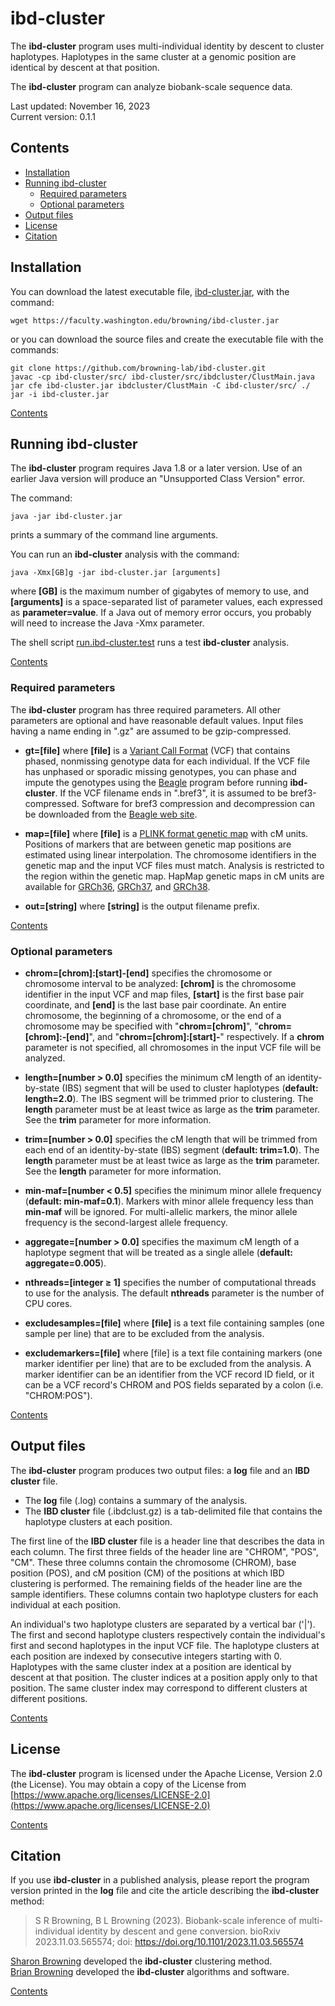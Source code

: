 # ibd-cluster

The **ibd-cluster** program uses multi-individual identity by descent to
cluster haplotypes. Haplotypes in the same cluster at a genomic position
are identical by descent at that position.

The **ibd-cluster** program can analyze biobank-scale sequence data.

Last updated: November 16, 2023  
Current version: 0.1.1

## Contents

* [Installation](#installation)
* [Running ibd-cluster](#running-ibd-cluster)
  * [Required parameters](#required-parameters)
  * [Optional parameters](#optional-parameters)
* [Output files](#output-files)
* [License](#license)
* [Citation](#citation)

## Installation

You can download the latest executable file,
[ibd-cluster.jar](https://faculty.washington.edu/browning/ibd-cluster.jar),
with the command:

    wget https://faculty.washington.edu/browning/ibd-cluster.jar

or you can download the source files and create the executable file
with the commands:

    git clone https://github.com/browning-lab/ibd-cluster.git
    javac -cp ibd-cluster/src/ ibd-cluster/src/ibdcluster/ClustMain.java
    jar cfe ibd-cluster.jar ibdcluster/ClustMain -C ibd-cluster/src/ ./
    jar -i ibd-cluster.jar

[Contents](#contents)

## Running ibd-cluster

The **ibd-cluster** program requires Java 1.8 or a later version. Use of an
earlier Java version will produce an "Unsupported Class Version" error.

The command:

    java -jar ibd-cluster.jar

prints a summary of the command line arguments.

You can run an **ibd-cluster** analysis with the command:

    java -Xmx[GB]g -jar ibd-cluster.jar [arguments]

where **[GB]** is the maximum number of gigabytes of memory to use, and
**[arguments]** is a space-separated list of parameter values, each expressed as
**parameter=value**.  If a Java out of memory error occurs, you probably will
need to increase the Java -Xmx parameter.

The shell script
[run.ibd-cluster.test](https://raw.githubusercontent.com/browning-lab/ibd-cluster/master/test/run.ibd-cluster.test)
runs a test **ibd-cluster** analysis.

[Contents](#contents)

### Required parameters

The **ibd-cluster** program has three required parameters. All other parameters
are optional and have reasonable default values.  Input files having a name
ending in ".gz" are assumed to be gzip-compressed.

* **gt=[file]** where **[file]** is a
[Variant Call Format](https://faculty.washington.edu/browning/intro-to-vcf.html)
(VCF) that contains phased, nonmissing genotype data for each individual.
If the VCF file has unphased or sporadic missing genotypes, you can phase and
impute the genotypes using the
[Beagle](https://faculty.washington.edu/browning/beagle/beagle.html) program
before running **ibd-cluster**.  If the VCF filename ends in ".bref3", it is
assumed to be bref3-compressed.  Software for bref3 compression and
decompression can be downloaded from the
[Beagle web site](https://faculty.washington.edu/browning/beagle/beagle.html).

* **map=[file]** where **[file]** is a
[PLINK format genetic map](https://zzz.bwh.harvard.edu/plink/data.shtml#map)
with cM units. Positions of markers that are between genetic map positions are
estimated using linear interpolation. The chromosome identifiers
in the genetic map and the input VCF files must match. Analysis is restricted
to the region within the genetic map. HapMap genetic maps
in cM units are available for
[GRCh36](https://bochet.gcc.biostat.washington.edu/beagle/genetic_maps/),
[GRCh37](https://bochet.gcc.biostat.washington.edu/beagle/genetic_maps/), and
[GRCh38](https://bochet.gcc.biostat.washington.edu/beagle/genetic_maps/).

* **out=[string]** where **[string]** is the output filename prefix.

[Contents](#contents)

### Optional parameters

* **chrom=[chrom]:[start]‑[end]** specifies the chromosome or chromosome interval
to be analyzed: **[chrom]** is the chromosome identifier in the
input VCF and map files, **[start]** is the first base pair coordinate, and
**[end]** is the last base pair coordinate.
An entire chromosome, the beginning of a chromosome, or the end of a
chromosome may be specified with "**chrom=[chrom]**", "**chrom=[chrom]:‑[end]**",
and "**chrom=[chrom]:[start]‑**" respectively. If a **chrom** parameter is not
specified, all chromosomes in the input VCF file will be analyzed.

* **length=[number > 0.0]** specifies the minimum cM length of an
identity-by-state (IBS) segment that will be used to cluster haplotypes
(**default: length=2.0**). The IBS segment will be trimmed prior to
clustering. The **length** parameter must be at least twice as large as the
**trim** parameter. See the **trim** parameter for more information.

* **trim=[number > 0.0]** specifies the cM length that will be trimmed
from each end of an identity-by-state (IBS) segment (**default: trim=1.0**).
The **length** parameter must be at least twice as large as the **trim**
parameter. See the **length** parameter for more information.

* **min-maf=[number < 0.5]** specifies the minimum minor allele frequency
(**default: min-maf=0.1**). Markers with minor allele frequency less than
**min-maf** will be ignored. For multi-allelic markers, the minor allele
frequency is the second-largest allele frequency.

* **aggregate=[number > 0.0]** specifies the maximum cM length of a
haplotype segment that will be treated as a single allele
(**default: aggregate=0.005**).

* **nthreads=[integer ≥ 1]** specifies the number of computational threads to
use for the analysis. The default **nthreads** parameter is the number of
CPU cores.

* **excludesamples=[file]** where **[file]** is a text file containing samples
(one sample per line) that are to be excluded from the analysis.

* **excludemarkers=[file]** where [file] is a text file containing markers
(one marker identifier per line) that are to be excluded from the analysis.
A marker identifier can be an identifier from the VCF record ID field, or it
can be a VCF record's CHROM and POS fields separated by a colon
(i.e. "CHROM:POS").

[Contents](#contents)

## Output files
The **ibd-cluster** program produces two output files: a **log** file and an
**IBD cluster** file.
* The **log** file (.log) contains a summary of the analysis.
* The **IBD cluster** file (.ibdclust.gz) is a tab-delimited file that
contains the haplotype clusters at each position.

The first line of the **IBD cluster** file is a header line that describes
the data in each column.  The first three fields of the header line are
"CHROM", "POS", "CM".  These three columns contain the chromosome (CHROM),
base position (POS), and cM position (CM) of the positions at which IBD
clustering is performed.  The remaining fields of the header line are the
sample identifiers. These columns contain two haplotype clusters for each
individual at each position.

An individual's two haplotype clusters are separated by a vertical bar ('|').
The first and second haplotype clusters respectively contain the individual's
first and second haplotypes in the input VCF file.
The haplotype clusters at each position are indexed by consecutive integers
starting with 0. Haplotypes with the same cluster index at a position are
identical by descent at that position. The cluster indices at a position
apply only to that position. The same cluster index may correspond to
different clusters at different positions.

[Contents](#contents)

## License
The **ibd-cluster** program is licensed under the Apache License,
Version 2.0 (the License). You may obtain a copy of the License from
[https://www.apache.org/licenses/LICENSE-2.0](https://www.apache.org/licenses/LICENSE-2.0)

[Contents](#contents)

## Citation

If you use **ibd-cluster** in a published analysis, please report the program
version printed in the **log** file and cite the article describing
the **ibd-cluster** method:

> S R Browning, B L Browning (2023). Biobank-scale inference of multi-individual
identity by descent and gene conversion.  bioRxiv 2023.11.03.565574;
doi: https://doi.org/10.1101/2023.11.03.565574

[Sharon Browning](https://sites.uw.edu/sguy/) developed the **ibd-cluster** clustering method.  
[Brian Browning](https://faculty.washington.edu/browning) developed the **ibd-cluster** algorithms and software.

[Contents](#contents)
